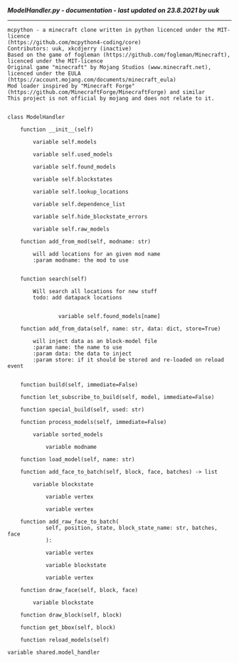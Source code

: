 ***ModelHandler.py - documentation - last updated on 23.8.2021 by uuk***
___

    mcpython - a minecraft clone written in python licenced under the MIT-licence 
    (https://github.com/mcpython4-coding/core)
    Contributors: uuk, xkcdjerry (inactive)
    Based on the game of fogleman (https://github.com/fogleman/Minecraft), licenced under the MIT-licence
    Original game "minecraft" by Mojang Studios (www.minecraft.net), licenced under the EULA
    (https://account.mojang.com/documents/minecraft_eula)
    Mod loader inspired by "Minecraft Forge" (https://github.com/MinecraftForge/MinecraftForge) and similar
    This project is not official by mojang and does not relate to it.


    class ModelHandler

        function __init__(self)

            variable self.models

            variable self.used_models

            variable self.found_models

            variable self.blockstates

            variable self.lookup_locations

            variable self.dependence_list

            variable self.hide_blockstate_errors

            variable self.raw_models

        function add_from_mod(self, modname: str)
            
            will add locations for an given mod name
            :param modname: the mod to use


        function search(self)
            
            Will search all locations for new stuff
            todo: add datapack locations


                    variable self.found_models[name]

        function add_from_data(self, name: str, data: dict, store=True)
            
            will inject data as an block-model file
            :param name: the name to use
            :param data: the data to inject
            :param store: if it should be stored and re-loaded on reload event


        function build(self, immediate=False)

        function let_subscribe_to_build(self, model, immediate=False)

        function special_build(self, used: str)

        function process_models(self, immediate=False)

            variable sorted_models

                variable modname

        function load_model(self, name: str)

        function add_face_to_batch(self, block, face, batches) -> list

            variable blockstate

                variable vertex

                variable vertex

        function add_raw_face_to_batch(
                self, position, state, block_state_name: str, batches, face
                ):

                variable vertex

                variable blockstate

                variable vertex

        function draw_face(self, block, face)

            variable blockstate

        function draw_block(self, block)

        function get_bbox(self, block)

        function reload_models(self)

    variable shared.model_handler